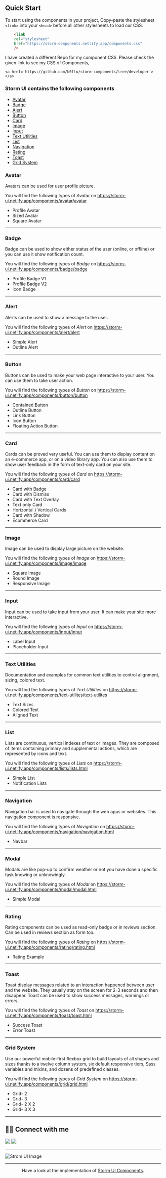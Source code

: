 ## Quick Start

To start using the components in your project, Copy-paste the stylesheet `<link>` into your `<head>` before all other stylesheets to load our CSS.

```html
    <link
    rel="stylesheet"
    href="https://storm-components.netlify.app/components.css"
    />
```   

I have created a different Repo for my component CSS. Please check the given link to see my CSS of Components,
```
<a href='https://github.com/b0llu/storm-components/tree/developer'></a>
```

### Storm UI contains the following components

- [Avatar](#Avatar)
- [Badge](#Badge)
- [Alert](#Alert)
- [Button](#button)
- [Card](#card)
- [Image](#image)
- [Input](#input)
- [Text Utilities](#text-utilities)
- [List](#list)
- [Navigation](#navigation)
- [Rating](#rating)
- [Toast](#toast)
- [Grid System](#grid-system)

### Avatar

Avatars can be used for user profile picture.

You will find the following types of *Avatar* on https://storm-ui.netlify.app/components/avatar/avatar

- Profile Avatar
- Sized Avatar
- Square Avatar

---


### Badge

Badge can be used to show either status of the user (online, or offline) or you can use it show notification count.

You will find the following types of *Badge* on https://storm-ui.netlify.app/components/badge/badge

- Profile Badge V1
- Profile Badge V2
- Icon Badge

---

### Alert

Alerts can be used to show a message to the user.

You will find the following types of *Alert* on https://storm-ui.netlify.app/components/alert/alert

- Simple Alert
- Outline Alert

---

### Button

Buttons can be used to make your web page interactive to your user. You can use them to take user action.

You will find the following types of *Button* on https://storm-ui.netlify.app/components/button/button

- Contained Button
- Outline Button
- Link Button
- Icon Button
- Floating Action Button

---

### Card

Cards can be proved very useful. You can use them to display content on an e-commerce app, or on a video library app. You can also use them to show user feedback in the form of text-only card on your site.

You will find the following types of *Card* on https://storm-ui.netlify.app/components/card/card

- Card with Badge
- Card with Dismiss
- Card with Text Overlay
- Text only Card
- Horizontal / Vertical Cards
- Card with Shadow
- Ecommerce Card

---

### Image

Image can be used to display large picture on the website.

You will find the following types of *Image* on https://storm-ui.netlify.app/components/image/image

- Square Image
- Round Image
- Responsive Image

---

### Input

Input can be used to take input from your user. It can make your site more interactive.

You will find the following types of *Input* on https://storm-ui.netlify.app/components/input/input

- Label Input
- Placeholder Input

---

### Text Utilities

Documentation and examples for common text utilities to control alignment, sizing, colored text.

You will find the following types of *Text Utilities* on https://storm-ui.netlify.app/components/text-utilites/text-utilites

- Text Sizes
- Colored Text
- Aligned Text

---

### List

Lists are continuous, vertical indexes of text or images. They are composed of items containing primary and supplemental actions, which are represented by icons and text.

You will find the following types of *Lists* on https://storm-ui.netlify.app/components/lists/lists.html

- Simple List
- Notification Lists

---

### Navigation

Navigation bar is used to navigate through the web apps or websites. This navigation component is responsive.

You will find the following types of *Navigation* on https://storm-ui.netlify.app/components/navigation/navigation.html

- Navbar

---

### Modal

Modals are like pop-up to confirm weather or not you have done a specific task knowing or unknowingly.

You will find the following types of *Modal* on https://storm-ui.netlify.app/components/modal/modal.html

- Simple Modal

---

### Rating

Rating components can be used as read-only badge or in reviews section. Can be used in reviews section as form too.

You will find the following types of *Rating* on https://storm-ui.netlify.app/components/rating/rating.html

- Rating Example

---

### Toast

Toast display messages related to an interaction happened between user and the website. They usually stay on the screen for 2-3 seconds and then disappear. Toast can be used to show success messages, warnings or errors.

You will find the following types of *Toast* on https://storm-ui.netlify.app/components/toast/toast.html

- Success Toast
- Error Toast

---

### Grid System

Use our powerful mobile-first flexbox grid to build layouts of all shapes and sizes thanks to a twelve column system, six default responsive tiers, Sass variables and mixins, and dozens of predefined classes.

You will find the following types of *Grid System* on https://storm-ui.netlify.app/components/grid/grid.html

- Grid- 2
- Grid- 3
- Grid- 2 X 2
- Grid- 3 X 3

---

## 👨‍💻 Connect with me

<a href="https://twitter.com/TheBestDhruv" target="_blank"><img src="https://img.shields.io/badge/Twitter-1DA1F2?style=for-the-badge&logo=twitter&logoColor=white"/></a>
<a href="https://www.linkedin.com/in/dhruv-samant-4a527b218/" target="_blank"><img src="https://img.shields.io/badge/LinkedIn-0077B5?style=for-the-badge&logo=linkedin&logoColor=white"/></a>

---

![Strom UI Image](readme-img.jpg)

---

<div align="center">

Have a look at the implementation of [Storm UI Components](https://github.com/b0llu/storm-components/tree/developer).

</div>
